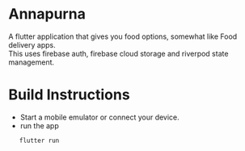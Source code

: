 # Annapurna
A flutter application that gives you food options, somewhat like Food delivery apps. <br>
This uses firebase auth, firebase cloud storage and riverpod state management.


# Build Instructions
- Start a mobile emulator or connect your device.
- run the app <br>
```sh
   flutter run
```
